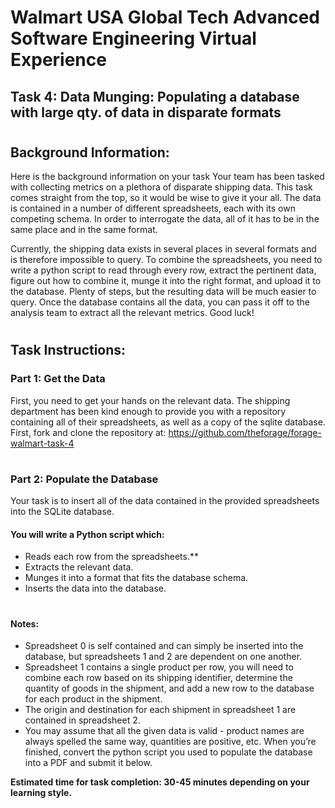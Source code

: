 # Walmart USA Global Tech Advanced Software Engineering Virtual Experience 
## Task 4: Data Munging: Populating a database with large qty. of data in disparate formats
#
## **Background Information:**
<p>Here is the background information on your task
Your team has been tasked with collecting metrics on a plethora of disparate shipping data. This task comes straight from the top, so it would be wise to give it your all. The data is contained in a number of different spreadsheets, each with its own competing schema. In order to interrogate the data, all of it has to be in the same place and in the same format. 

Currently, the shipping data exists in several places in several formats and is therefore impossible to query. To combine the spreadsheets, you need to write a python script to read through every row, extract the pertinent data, figure out how to combine it, munge it into the right format, and upload it to the database. Plenty of steps, but the resulting data will be much easier to query. Once the database contains all the data, you can pass it off to the analysis team to extract all the relevant metrics. Good luck!</p>

#
## **Task Instructions:** 
### **Part 1: Get the Data**
First, you need to get your hands on the relevant data. The shipping department has been kind enough to provide you with a repository containing all of their spreadsheets, as well as a copy of the sqlite database. First, fork and clone the repository at: https://github.com/theforage/forage-walmart-task-4

#
### **Part 2: Populate the Database**
Your task is to insert all of the data contained in the provided spreadsheets into the SQLite database.

#### **You will write a Python script which:**
- Reads each row from the spreadsheets.**
- Extracts the relevant data.
- Munges it into a format that fits the database schema.
- Inserts the data into the database.

#
#### Notes:
- Spreadsheet 0 is self contained and can simply be inserted into the database, but spreadsheets 1 and 2 are dependent on one another. 
- Spreadsheet 1 contains a single product per row, you will need to combine each row based on its shipping identifier, determine the quantity of goods in the shipment, and add a new row to the database for each product in the shipment. 
- The origin and destination for each shipment in spreadsheet 1 are contained in spreadsheet 2. 
- You may assume that all the given data is valid - product names are always spelled the same way, quantities are positive, etc. When you’re finished, convert the python script you used to populate the database into a PDF and submit it below. 

**Estimated time for task completion: 30-45 minutes depending on your learning style.**